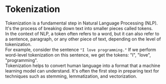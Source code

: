# Tokenization
Tokenization is a fundamental step in Natural Language Processing (NLP). It's the process of breaking down text into smaller pieces called tokens. 
<br>
In the context of NLP, a token often refers to a word, but it can also refer to a sentence, paragraph, or any other piece of text, depending on the level of tokenization.
<br>
For example, consider the sentence ```"I love programming."``` If we perform word-level tokenization on this sentence, we get the tokens: "I", "love", "programming".
<br>
Tokenization helps to convert human language into a format that a machine learning model can understand. It's often the first step in preparing text for techniques such as stemming, lemmatization, and vectorization.